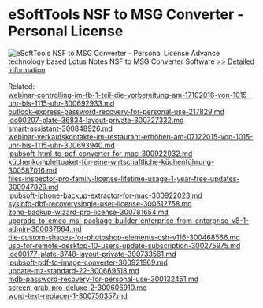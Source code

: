 # eSoftTools NSF to MSG Converter - Personal License
![eSoftTools NSF to MSG Converter - Personal License](https://mycommerce.akamaized.net/api/pimages/P300877031/BIG/300877031.GIF)
Advance technology based Lotus Notes NSF to MSG Converter Software
[>> Detailed information](https://secure.shareit.com/shareit/product.html?productid=300877031&affiliateid=200057808)<br/><br/>Related:
<br />[webinar-controlling-im-fb-1-teil-die-vorbereitung-am-17102016-von-1015-uhr-bis-1115-uhr-300692933.md](https://github.com/downloadplanet/downloadplanet/blob/main/webinar-controlling-im-fb-1-teil-die-vorbereitung-am-17102016-von-1015-uhr-bis-1115-uhr-300692933.md)<br />[outlook-express-password-recovery-for-personal-use-217829.md](https://github.com/downloadplanet/downloadplanet/blob/main/outlook-express-password-recovery-for-personal-use-217829.md)<br />[loc00207-plate-36834-layout-private-300727332.md](https://github.com/downloadplanet/downloadplanet/blob/main/loc00207-plate-36834-layout-private-300727332.md)<br />[smart-assistant-300848926.md](https://github.com/downloadplanet/downloadplanet/blob/main/smart-assistant-300848926.md)<br />[webinar-verkaufskontakte-im-restaurant-erhöhen-am-07122015-von-1015-uhr-bis-1115-uhr-300693940.md](https://github.com/downloadplanet/downloadplanet/blob/main/webinar-verkaufskontakte-im-restaurant-erhöhen-am-07122015-von-1015-uhr-bis-1115-uhr-300693940.md)<br />[ipubsoft-html-to-pdf-converter-for-mac-300922032.md](https://github.com/downloadplanet/downloadplanet/blob/main/ipubsoft-html-to-pdf-converter-for-mac-300922032.md)<br />[küchenkomplettpaket-für-eine-wirtschaftliche-küchenführung-300587016.md](https://github.com/downloadplanet/downloadplanet/blob/main/küchenkomplettpaket-für-eine-wirtschaftliche-küchenführung-300587016.md)<br />[files-inspector-pro-family-license-lifetime-usage-1-year-free-updates-300947829.md](https://github.com/downloadplanet/downloadplanet/blob/main/files-inspector-pro-family-license-lifetime-usage-1-year-free-updates-300947829.md)<br />[ipubsoft-iphone-backup-extractor-for-mac-300922023.md](https://github.com/downloadplanet/downloadplanet/blob/main/ipubsoft-iphone-backup-extractor-for-mac-300922023.md)<br />[sysinfo-dbf-recoverysingle-user-license-300612758.md](https://github.com/downloadplanet/downloadplanet/blob/main/sysinfo-dbf-recoverysingle-user-license-300612758.md)<br />[zoho-backup-wizard-pro-license-300781654.md](https://github.com/downloadplanet/downloadplanet/blob/main/zoho-backup-wizard-pro-license-300781654.md)<br />[upgrade-to-emco-msi-package-builder-enterprise-from-enterprise-v8-1-admin-300037664.md](https://github.com/downloadplanet/downloadplanet/blob/main/upgrade-to-emco-msi-package-builder-enterprise-from-enterprise-v8-1-admin-300037664.md)<br />[tile-custom-shapes-for-photoshop-elements-csh-v116-300468566.md](https://github.com/downloadplanet/downloadplanet/blob/main/tile-custom-shapes-for-photoshop-elements-csh-v116-300468566.md)<br />[usb-for-remote-desktop-10-users-update-subscription-300275975.md](https://github.com/downloadplanet/downloadplanet/blob/main/usb-for-remote-desktop-10-users-update-subscription-300275975.md)<br />[loc00177-plate-3748-layout-private-300733561.md](https://github.com/downloadplanet/downloadplanet/blob/main/loc00177-plate-3748-layout-private-300733561.md)<br />[ipubsoft-pdf-to-image-converter-300921969.md](https://github.com/downloadplanet/downloadplanet/blob/main/ipubsoft-pdf-to-image-converter-300921969.md)<br />[update-mz-standard-22-300669518.md](https://github.com/downloadplanet/downloadplanet/blob/main/update-mz-standard-22-300669518.md)<br />[mdb-password-recovery-for-personal-use-300132451.md](https://github.com/downloadplanet/downloadplanet/blob/main/mdb-password-recovery-for-personal-use-300132451.md)<br />[screen-grab-pro-deluxe-2-300606910.md](https://github.com/downloadplanet/downloadplanet/blob/main/screen-grab-pro-deluxe-2-300606910.md)<br />[word-text-replacer-1-300750357.md](https://github.com/downloadplanet/downloadplanet/blob/main/word-text-replacer-1-300750357.md)